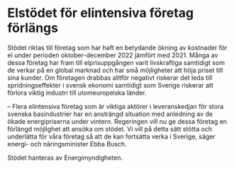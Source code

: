 # Elstödet för elintensiva företag förlängs

Stödet riktas till företag som har haft en betydande ökning av kostnader för el under perioden oktober-december 2022 jämfört med 2021. Många av dessa företag har fram till elprisuppgången varit livskraftiga samtidigt som de verkar på en global marknad och har små möjligheter att höja priset till sina kunder. Om företagen drabbas alltför negativt riskerar det leda till spridningseffekter i svensk ekonomi samtidigt som Sverige riskerar att förlora viktig industri till utomeuropeiska länder.

– Flera elintensiva företag som är viktiga aktörer i leveranskedjan för stora svenska basindustrier har en ansträngd situation med anledning av de ökade energipriserna under vintern. Regeringen vill nu ge dessa företag en förlängd möjlighet att ansöka om stödet. Vi vill på detta sätt stötta och underlätta för våra företag så att de kan fortsätta verka i Sverige, säger energi- och näringsminister Ebba Busch.

Stödet hanteras av Energimyndigheten.
